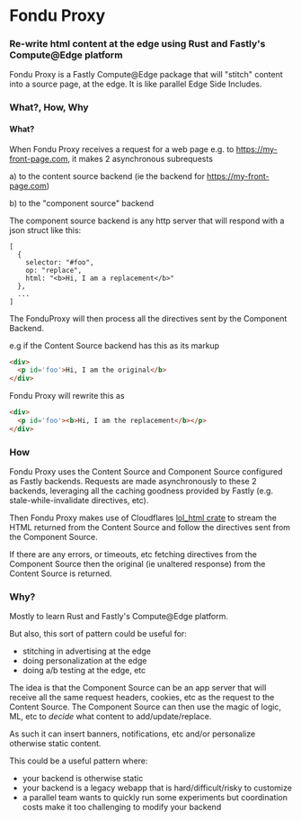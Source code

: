 # Fondu Proxy

### Re-write html content at the edge using Rust and Fastly's Compute@Edge platform

Fondu Proxy is a Fastly Compute@Edge package that will "stitch" content
into a source page, at the edge. It is like parallel Edge Side
Includes. 

### What?, How, Why

#### What?

When Fondu Proxy receives a request for a web page e.g. to
https://my-front-page.com, it makes 2
asynchronous subrequests

a) to the content source backend (ie the backend for https://my-front-page.com)



b) to the "component source" backend

The component source backend is any http server that will respond with a
json struct like this:

```
[
  {
    selector: "#foo",
    op: "replace",
    html: "<b>Hi, I am a replacement</b>"
  },
  ...
]
```

The FonduProxy will then process all the directives sent by the
Component Backend.

e.g if the Content Source backend has this as its markup

```html
<div>
  <p id='foo'>Hi, I am the original</b>
</div>
```

Fondu Proxy will rewrite this as

```html
<div>
  <p id='foo'><b>Hi, I am the replacement</b></p>
</div>
```

### How

Fondu Proxy uses the Content Source and Component Source configured as Fastly backends.
Requests are made asynchronously to these 2 backends, leveraging all the
caching goodness provided by Fastly (e.g. stale-while-invalidate
directives, etc).

Then Fondu Proxy makes use of Cloudflares [lol_html crate](https://docs.rs/lol_html/latest/lol_html/) to stream the HTML
returned from the Content Source and follow the directives sent from the
Component Source.

If there are any errors, or timeouts, etc fetching directives from the
Component Source then the original (ie unaltered response) from the
Content Source is returned.

### Why?

Mostly to learn Rust and Fastly's Compute@Edge platform.

But also, this sort of pattern could be useful for:

- stitching in advertising at the edge
- doing personalization at the edge
- doing a/b testing at the edge, etc


The idea is that the Component Source can be an app server
that will receive all the same request headers,
cookies, etc as the request to the Content Source. The Component Source can then use the magic
of logic, ML, etc to _decide_ what content to add/update/replace. 

As such it can insert banners, notifications, etc and/or
personalize otherwise static content.

This could be a useful pattern where: 

- your backend is otherwise static
- your backend is a legacy webapp that is hard/difficult/risky to customize
- a parallel team wants to quickly run some experiments but coordination costs make it too challenging to modify your backend
